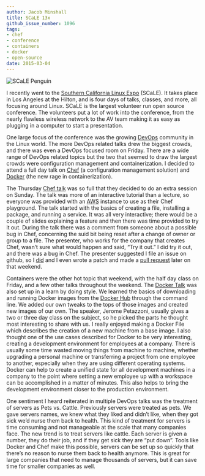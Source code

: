 ```yaml
---
author: Jacob Minshall
title: SCaLE 13x
github_issue_number: 1096
tags:
- chef
- conference
- containers
- docker
- open-source
date: 2015-03-04
---
```


<img alt="SCaLE Penguin" src="/blog/2015/03/scale-13x/image-0.png" title=""/>

I recently went to the [Southern California Linux Expo](http://www.socallinuxexpo.org) (SCaLE). It takes place in Los Angeles at the Hilton, and is four days of talks, classes, and more, all focusing around Linux. SCaLE is the largest volunteer run open source conference. The volunteers put a lot of work into the conference, from the nearly flawless wireless network to the AV team making it as easy as plugging in a computer to start a presentation.

One large focus of the conference was the growing [DevOps](https://en.wikipedia.org/wiki/DevOps) community in the Linux world. The more DevOps related talks drew the biggest crowds, and there was even a DevOps focused room on Friday. There are a wide range of DevOps related topics but the two that seemed to draw the largest crowds were configuration management and containerization. I decided to attend a full day talk on [Chef](https://www.chef.io/) (a configuration management solution) and [Docker](https://www.docker.com/) (the new rage in containerization).

The Thursday [Chef talk](http://www.socallinuxexpo.org/scale/13x/presentations/introduction-chef-testing-your-automation-code) was so full that they decided to do an extra session on Sunday. The talk was more of an interactive tutorial than a lecture, so everyone was provided with an [AWS](https://aws.amazon.com/) instance to use as their Chef playground. The talk started with the basics of creating a file, installing a package, and running a service. It was all very interactive; there would be a couple of slides explaining a feature and then there was time provided to try it out. During the talk there was a comment from someone about a possible bug in Chef, concerning the suid bit being reset after a change of owner or group to a file.  The presenter, who works for the company that creates Chef, wasn’t sure what would happen and said, “Try it out.” I did try it out, and there was a bug in Chef. The presenter suggested I file an issue on github, so I [did](https://github.com/chef/chef/issues/2951) and I even wrote a patch and made a [pull request](https://github.com/chef/chef/pull/2967) later on that weekend.

Containers were the other hot topic that weekend, with the half day class on Friday, and a few other talks throughout the weekend. The [Docker Talk](https://www.socallinuxexpo.org/scale/13x/presentations/introduction-docker-and-containers) was also set up in a learn by doing style. We learned the basics of downloading and running Docker images from the [Docker Hub](https://hub.docker.com/) through the command line. We added our own tweaks to the tops of those images and created new images of our own. The speaker, Jerome Petazzoni, usually gives a two or three day class on the subject, so he picked the parts he thought most interesting to share with us. I really enjoyed making a Docker File which describes the creation of a new machine from a base image. I also thought one of the use cases described for Docker to be very interesting, creating a development environment for employees at a company. There is usually some time wasted moving things from machine to machine, whether upgrading a personal machine or transferring a project from one employee to another, especially when they are using different operating systems. Docker can help to create a unified state for all development machines in a company to the point where setting a new employee up with a workspace can be accomplished in a matter of minutes. This also helps to bring the development environment closer to the production environment.

One sentiment I heard reiterated in multiple DevOps talks was the treatment of servers as Pets vs. Cattle. Previously servers were treated as pets. We gave servers names, we knew what they liked and didn’t like, when they got sick we’d nurse them back to health. This kind of treatment for servers is time consuming and not manageable at the scale that many companies face. The new trend is to treat servers like cattle. Each server is given a number, they do their job, and if they get sick they are “put down”. Tools like Docker and Chef make this possible, servers can be set up so quickly that there’s no reason to nurse them back to health anymore. This is great for large companies that need to manage thousands of servers, but it can save time for smaller companies as well.
